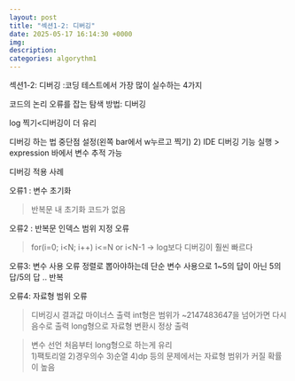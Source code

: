 ```yaml
---
layout: post
title: "섹션1-2: 디버깅"
date: 2025-05-17 16:14:30 +0000
img:
description:
categories: algorythm1
---
```


섹션1-2: 디버깅
:코딩 테스트에서 가장 많이 실수하는 4가지 

코드의 논리 오류를 잡는 탐색 방법: 디버깅 

log 찍기<디버깅이 더 유리 

디버깅 하는 법
중단점 설정(왼쪽 bar에서 w누르고 찍기) 
      2)   IDE 디버깅 기능 실행 > expression 바에서 변수 추적 가능

디버깅 적용 사례

오류1 : 변수 초기화 
>반복문 내 초기화 코드가 없음


오류2 : 반복문 인덱스 범위 지정 오류 
>for(i=0; i<N; i++)
i<=N or i<N-1           → log보다 디버깅이 훨씬 빠르다 

오류3: 변수 사용 오류 
정렬로 뽑아야하는데 단순 변수 사용으로 1~5의 답이 아닌 5의 답/5의 답 .. 반복 

오류4: 자료형 범위 오류 

>디버깅시 결과값 마이너스 출력
>int형은 범위가 ~2147483647을 넘어가면 다시 음수로 출력
>long형으로 자료형 변환시 정상 출력 

>변수 선언 처음부터 long형으로 하는게 유리 	
1)팩토리얼 2)경우의수 3)순열 4)dp 등의 문제에서는 자료형 범위가 커질 확률이 높음 
